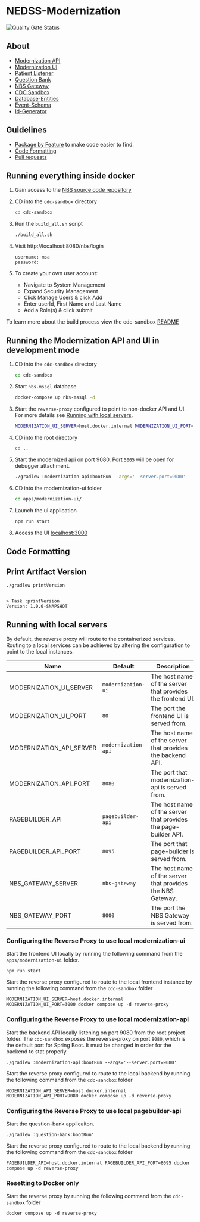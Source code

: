 # NEDSS-Modernization

[![Quality Gate Status](https://sonarcloud.io/api/project_badges/measure?project=CDCgov_NEDSS-Modernization&metric=alert_status)](https://sonarcloud.io/summary/new_code?id=CDCgov_NEDSS-Modernization)

## About

- [Modernization API](apps/modernization-api/README.md)
- [Modernization UI](apps/modernization-ui/README.md)
- [Patient Listener](apps/patient-listener/README.md)
- [Question Bank](apps/question-bank/README.md)
- [NBS Gateway](apps/nbs-gateway/README.md)
- [CDC Sandbox](cdc-sandbox/README.md)
- [Database-Entities](libs/database-entities/README.md)
- [Event-Schema](libs/event-schema/README.md)
- [Id-Generator](libs/id-generator/README.md)

## Guidelines

- [Package by Feature](documentation/Package-By-Feature.md) to make code easier to find.
- [Code Formatting](documentation/Code-Formatting.md)
- [Pull requests](documentation/Pull-Requests.md)

## Running everything inside docker
1. Gain access to the [NBS source code repository](https://github.com/cdcent/NEDSSDev)
1. CD into the `cdc-sandbox` directory
   ```sh
   cd cdc-sandbox
   ```
1. Run the `build_all.sh` script
   ```sh
   ./build_all.sh
   ```
1.  Visit http://localhost:8080/nbs/login

    ```
    username: msa
    password:
    ```

1.  To create your own user account:
    - Navigate to System Management
    - Expand Security Management
    - Click Manage Users & click Add
    - Enter userId, First Name and Last Name
    - Add a Role(s) & click submit

To learn more about the build process view the cdc-sandbox [README](cdc-sandbox/README.md)

## Running the Modernization API and UI in development mode 
1. CD into the `cdc-sandbox` directory
   ```sh
   cd cdc-sandbox
   ```
1. Start `nbs-mssql` database
    ```sh
    docker-compose up nbs-mssql -d
    ```
2. Start the `reverse-proxy` configured to point to non-docker API and UI. For more details see [Running with local servers](#running-with-local-servers).
    ```sh
    MODERNIZATION_UI_SERVER=host.docker.internal MODERNIZATION_UI_PORT=3000 MODERNIZATION_API_SERVER=host.docker.internal MODERNIZATION_API_PORT=9080 docker-compose up reverse-proxy -d
    ```
3. CD into the root directory
   ```sh
   cd ..
   ```
4. Start the modernized api on port 9080. Port `5005` will be open for debugger attachment.
    ```sh
    ./gradlew :modernization-api:bootRun --args='--server.port=9080'
    ```
5. CD into the modernization-ui folder
    ```sh
    cd apps/modernization-ui/    
    ```
6. Launch the ui application
    ```sh
    npm run start
    ```
7. Access the UI [localhost:3000](http://localhost:3000)

## Code Formatting

## Print Artifact Version

```
./gradlew printVersion


> Task :printVersion
Version: 1.0.0-SNAPSHOT
```

## Running with local servers

By default, the reverse proxy will route to the containerized services. Routing to a local services can be achieved by altering the configuration to point to the local instances.

| Name                     | Default             | Description                                                     |
| ------------------------ | ------------------- | --------------------------------------------------------------- |
| MODERNIZATION_UI_SERVER  | `modernization-ui`  | The host name of the server that provides the frontend UI.      |
| MODERNIZATION_UI_PORT    | `80`                | The port the frontend UI is served from.                        |
| MODERNIZATION_API_SERVER | `modernization-api` | The host name of the server that provides the backend API.      |
| MODERNIZATION_API_PORT   | `8080`              | The port that modernization-api is served from.                 |
| PAGEBUILDER_API          | `pagebuilder-api`   | The host name of the server that provides the page-builder API. |
| PAGEBUILDER_API_PORT     | `8095`              | The port that page-builder is served from.                      |
| NBS_GATEWAY_SERVER       | `nbs-gateway`       | The host name of the server that provides the NBS Gateway.      |
| NBS_GATEWAY_PORT         | `8000`              | The port the NBS Gateway is served from.                        |

### Configuring the Reverse Proxy to use local modernization-ui

Start the frontend UI locally by running the following command from the `apps/modernization-ui` folder.

```shell
npm run start
```

Start the reverse proxy configured to route to the local frontend instance by running the following command from the `cdc-sandbox` folder

```shell
MODERNIZATION_UI_SERVER=host.docker.internal MODERNIZATION_UI_PORT=3000 docker compose up -d reverse-proxy
```

### Configuring the Reverse Proxy to use local modernization-api

Start the backend API locally listening on port 9080 from the root project folder. The `cdc-sandbox` exposes the reverse-proxy on port `8080`, which is the default port for Spring Boot. It must be changed in order for the backend to stat properly.

```shell
./gradlew :modernization-api:bootRun --args='--server.port=9080'
```

Start the reverse proxy configured to route to the local backend by running the following command from the `cdc-sandbox` folder

```shell
MODERNIZATION_API_SERVER=host.docker.internal MODERNIZATION_API_PORT=9080 docker compose up -d reverse-proxy
```

### Configuring the Reverse Proxy to use local pagebuilder-api

Start the question-bank applicaiton.

```shell
./gradlew :question-bank:bootRun'
```

Start the reverse proxy configured to route to the local backend by running the following command from the `cdc-sandbox` folder

```shell
PAGEBUILDER_API=host.docker.internal PAGEBUILDER_API_PORT=8095 docker compose up -d reverse-proxy
```

### Resetting to Docker only

Start the reverse proxy by running the following command from the `cdc-sandbox` folder

```shell
docker compose up -d reverse-proxy
```

